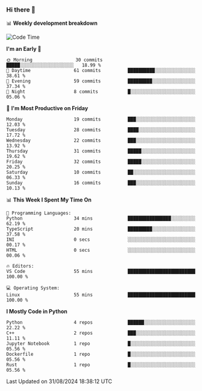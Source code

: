### Hi there 👋

📊 **Weekly development breakdown**
<!--START_SECTION:waka-->
![Code Time](http://img.shields.io/badge/Code%20Time-211%20hrs%2028%20mins-blue)

**I'm an Early 🐤** 

```text
🌞 Morning                30 commits          █████░░░░░░░░░░░░░░░░░░░░   18.99 % 
🌆 Daytime                61 commits          ██████████░░░░░░░░░░░░░░░   38.61 % 
🌃 Evening                59 commits          █████████░░░░░░░░░░░░░░░░   37.34 % 
🌙 Night                  8 commits           █░░░░░░░░░░░░░░░░░░░░░░░░   05.06 % 
```
📅 **I'm Most Productive on Friday** 

```text
Monday                   19 commits          ███░░░░░░░░░░░░░░░░░░░░░░   12.03 % 
Tuesday                  28 commits          ████░░░░░░░░░░░░░░░░░░░░░   17.72 % 
Wednesday                22 commits          ███░░░░░░░░░░░░░░░░░░░░░░   13.92 % 
Thursday                 31 commits          █████░░░░░░░░░░░░░░░░░░░░   19.62 % 
Friday                   32 commits          █████░░░░░░░░░░░░░░░░░░░░   20.25 % 
Saturday                 10 commits          ██░░░░░░░░░░░░░░░░░░░░░░░   06.33 % 
Sunday                   16 commits          ███░░░░░░░░░░░░░░░░░░░░░░   10.13 % 
```


📊 **This Week I Spent My Time On** 

```text
💬 Programming Languages: 
Python                   34 mins             ████████████████░░░░░░░░░   62.19 % 
TypeScript               20 mins             █████████░░░░░░░░░░░░░░░░   37.58 % 
INI                      0 secs              ░░░░░░░░░░░░░░░░░░░░░░░░░   00.17 % 
HTML                     0 secs              ░░░░░░░░░░░░░░░░░░░░░░░░░   00.06 % 

🔥 Editors: 
VS Code                  55 mins             █████████████████████████   100.00 % 

💻 Operating System: 
Linux                    55 mins             █████████████████████████   100.00 % 
```

**I Mostly Code in Python** 

```text
Python                   4 repos             ██████░░░░░░░░░░░░░░░░░░░   22.22 % 
C++                      2 repos             ███░░░░░░░░░░░░░░░░░░░░░░   11.11 % 
Jupyter Notebook         1 repo              █░░░░░░░░░░░░░░░░░░░░░░░░   05.56 % 
Dockerfile               1 repo              █░░░░░░░░░░░░░░░░░░░░░░░░   05.56 % 
Rust                     1 repo              █░░░░░░░░░░░░░░░░░░░░░░░░   05.56 % 
```




 Last Updated on 31/08/2024 18:38:12 UTC
<!--END_SECTION:waka-->
<!--
**R-enanVieira/R-enanVieira** is a ✨ _special_ ✨ repository because its `README.md` (this file) appears on your GitHub profile.

Here are some ideas to get you started:

- 🔭 I’m currently working on ...
- 🌱 I’m currently learning ...
- 👯 I’m looking to collaborate on ...
- 🤔 I’m looking for help with ...
- 💬 Ask me about ...
- 📫 How to reach me: ...
- 😄 Pronouns: ...
- ⚡ Fun fact: ...
-->
